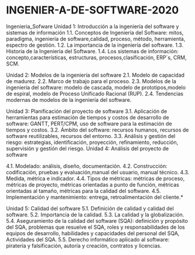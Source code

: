 # INGENIER-A-DE-SOFTWARE-2020
Ingenieria_Sofware
Unidad 1: Introducción a la ingeniería del software y sistemas de información
1.1. Conceptos de Ingeniería del Software: mitos, paradigma, ingeniería de software,calidad, proceso, método, herramienta, espectro de gestión.
1.2. La importancia de la ingeniería del software.
1.3. Historia de la Ingeniería del Software.
1.4. Los sistemas de información: concepto,características, estructuras, procesos,clasificación, ERP´s, CRM, SCM.

Unidad 2: Modelos de la ingeniería del software
2.1. Modelo de capacidad de madurez.
2.2. Marco de trabajo para el proceso.
2.3. Modelos de la ingeniería del software: modelo de cascada, modelo de prototipos,modelo de espiral, modelo de Proceso Unificado Racional (RUP).
2.4. Tendencias modernas de modelos de la ingeniería del software.

Unidad 3: Planificación del proyecto de software
3.1. Aplicación de herramientas para estimación de tiempos y costos de desarrollo de software: GANTT, PERT/CPM, uso de software para la estimación de tiempos y costos.
3.2. Ámbito del software: recursos humanos, recursos de software reutilizables, recursos del entorno.
3.3. Análisis y gestión del riesgo: estrategias, identificación, proyección, refinamiento, reducción, supervisión y gestión del riesgo.
Unidad 4: Análisis del proyecto de software

4.1. Modelado: análisis, diseño, documentación.
4.2. Construcción: codificación, pruebas y evaluación,manual del usuario, manual técnico.
4.3. Medida, métrica e indicador.
4.4. Tipos de métricas: métricas de proceso, métricas de proyecto, métricas orientadas a punto de función, métricas orientadas al tamaño, métricas para la calidad del software.
4.5. Implementación y mantenimiento: entrega, retroalimentación del cliente.*

Unidad 5: Calidad del software
5.1. Definición de calidad y calidad del software.
5.2. Importancia de la calidad.
5.3. La calidad y la globalización.
5.4. Aseguramiento de la calidad del software (SQA): definición y propósito del SQA, problemas que resuelve el SQA, roles y responsabilidades de los equipos de desarrollo, habilidades y capacidades del personal del SQA, Actividades del SQA.
5.5. Derecho informático aplicado al software: piratería y falsificación, autoría y creación, contratos y licencias.
